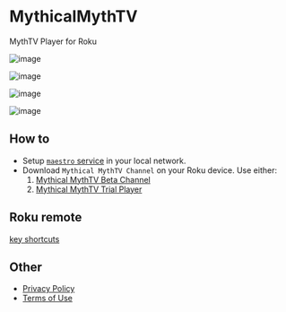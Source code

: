 # MythicalMythTV

MythTV Player for Roku

![image](https://github.com/evuraan/MythicalMythTV/assets/39205936/b40f541c-4ba3-4aef-8f48-b66335a8cc79)

![image](https://github.com/evuraan/MythicalMythTV/assets/39205936/6a7ac09a-d27e-47b4-861c-da200d1775ae)

![image](https://github.com/evuraan/MythicalMythTV/assets/39205936/5249113e-2fbd-466e-9c82-62f84f999651)

![image](https://github.com/evuraan/MythicalMythTV/assets/39205936/06e36b17-e924-45e6-a1ef-971ae788aada)

## How to

- Setup [`maestro` service](./maestro/README.md) in your local network.
- Download `Mythical MythTV Channel` on your Roku device. Use either:
  1. [Mythical MythTV Beta Channel](https://my.roku.com/account/add/MythicalMythTVBeta)
  2. [Mythical MythTV Trial Player](https://channelstore.roku.com/details/89459fb0cfac7e876489853ba8009675/mythical-mythtv-trial-player)

## Roku remote
[key shortcuts](https://github.com/evuraan/MythicalMythTV/blob/main/maestro/groups.md)



## Other

- [Privacy Policy](./other/Privacy_Policy.md)
- [Terms of Use](./other/Terms_Of_Use.MD)
